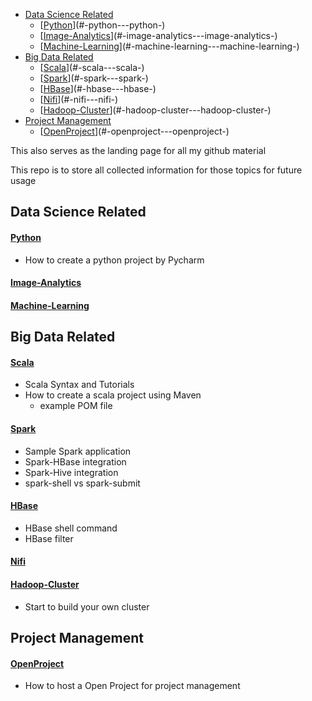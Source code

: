 - [Data Science Related](#data-science-related)
    + [[Python](/Python)](#-python---python-)
    + [[Image-Analytics](/Image-Analytics)](#-image-analytics---image-analytics-)
    + [[Machine-Learning](/Machine-Learning)](#-machine-learning---machine-learning-)
- [Big Data Related](#big-data-related)
    + [[Scala](/Scala)](#-scala---scala-)
    + [[Spark](/Spark)](#-spark---spark-)
    + [[HBase](/HBase)](#-hbase---hbase-)
    + [[Nifi](/Nifi)](#-nifi---nifi-)
    + [[Hadoop-Cluster](/Hadoop-Cluster)](#-hadoop-cluster---hadoop-cluster-)
- [Project Management](#project-management)
    + [[OpenProject](/OpenProject)](#-openproject---openproject-)



This also serves as the landing page for all my github material

This repo is to store all collected information for those topics for future usage

## Data Science Related

#### [Python](/Python)
- How to create a python project by Pycharm

#### [Image-Analytics](/Image-Analytics)

#### [Machine-Learning](/Machine-Learning)

## Big Data Related

#### [Scala](/Scala)
  - Scala Syntax and Tutorials
  - How to create a scala project using Maven
    - example POM file

#### [Spark](/Spark)
  - Sample Spark application
  - Spark-HBase integration
  - Spark-Hive integration
  - spark-shell vs spark-submit

#### [HBase](/HBase)

  - HBase shell command
  - HBase filter
#### [Nifi](/Nifi)

#### [Hadoop-Cluster](/Hadoop-Cluster)
  - Start to build your own cluster

## Project Management
#### [OpenProject](/OpenProject)
  - How to host a Open Project for project management
